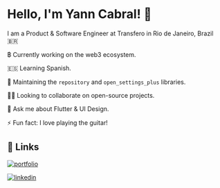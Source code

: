 # Hello, I'm Yann Cabral! 👋

I am a Product & Software Engineer at Transfero in Rio de Janeiro, Brazil 🇧🇷

฿ Currently working on the web3 ecosystem.

🇪🇸 Learning Spanish.

🔭 Maintaining the `repository` and `open_settings_plus` libraries.

🧑‍💻 Looking to collaborate on open-source projects.

💬 Ask me about Flutter & UI Design.

⚡ Fun fact: I love playing the guitar!

## 🔗 Links
[![portfolio](https://img.shields.io/badge/my_portfolio-000?style=for-the-badge&logo=ko-fi&logoColor=white)](https://yanncabral.com.br/)

[![linkedin](https://img.shields.io/badge/linkedin-0A66C2?style=for-the-badge&logo=linkedin&logoColor=white)](https://www.linkedin.com/in/yann-cabral/)
